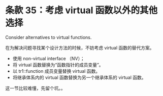 # 条款 35：考虑 virtual 函数以外的其他选择

Consider alternatives to virtual functions.

在为解决问题寻找某个设计方法的时候，不妨考虑 virtual 函数的替代方案。

- 使用 non-virtual interface （NV）；
- 将 virtual 函数替换为“函数指针的成员变量”。
- 以 tr1::function 成员变量替换 virtual 函数。
- 将继承体系内的 virtual 函数替换为另一个继承体系的 virtual 函数。

这一节比较难懂，先留个坑。。